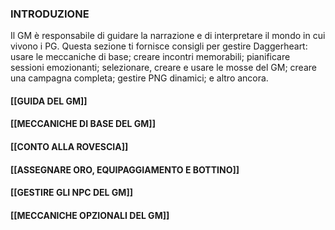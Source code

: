 ### INTRODUZIONE
Il GM è responsabile di guidare la narrazione e di interpretare il mondo in cui vivono i PG. Questa sezione ti fornisce consigli per gestire Daggerheart: usare le meccaniche di base; creare incontri memorabili; pianificare sessioni emozionanti; selezionare, creare e usare le mosse del GM; creare una campagna completa; gestire PNG dinamici; e altro ancora.

#### [[GUIDA DEL GM]]

#### [[MECCANICHE DI BASE DEL GM]]

#### [[CONTO ALLA ROVESCIA]]

#### [[ASSEGNARE ORO, EQUIPAGGIAMENTO E BOTTINO]]

#### [[GESTIRE GLI NPC DEL GM]]

#### [[MECCANICHE OPZIONALI DEL GM]]

